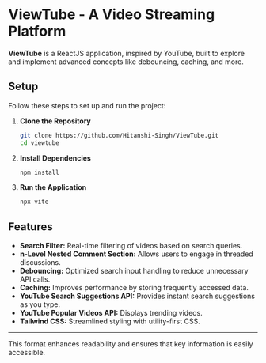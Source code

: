 
# **ViewTube - A Video Streaming Platform**

**ViewTube** is a ReactJS application, inspired by YouTube, built to explore and implement advanced concepts like debouncing, caching, and more.

## **Setup**

Follow these steps to set up and run the project:

1. **Clone the Repository**

   ```bash
   git clone https://github.com/Hitanshi-Singh/ViewTube.git
   cd viewtube
   ```

2. **Install Dependencies**

   ```bash
   npm install
   ```

3. **Run the Application**

   ```bash
   npx vite
   ```

## **Features**

- **Search Filter:** Real-time filtering of videos based on search queries.
- **n-Level Nested Comment Section:** Allows users to engage in threaded discussions.
- **Debouncing:** Optimized search input handling to reduce unnecessary API calls.
- **Caching:** Improves performance by storing frequently accessed data.
- **YouTube Search Suggestions API:** Provides instant search suggestions as you type.
- **YouTube Popular Videos API:** Displays trending videos.
- **Tailwind CSS:** Streamlined styling with utility-first CSS.

---

This format enhances readability and ensures that key information is easily accessible.
